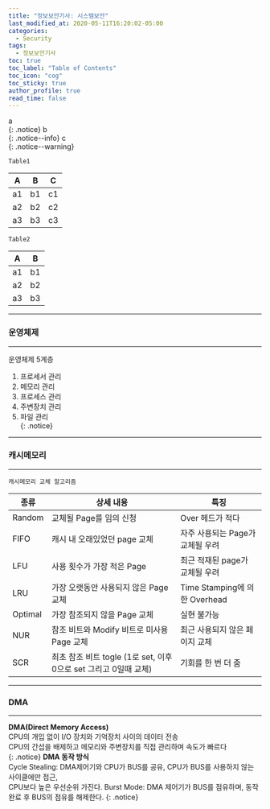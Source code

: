 ```yaml
---
title: "정보보안기사: 시스템보안"
last_modified_at: 2020-05-11T16:20:02-05:00
categories:
  - Security
tags:
  - 정보보안기사
toc: true 
toc_label: "Table of Contents"
toc_icon: "cog"
toc_sticky: true 
author_profile: true 
read_time: false 
---
```

a  
{: .notice}
b   
{: .notice--info}
c   
{: .notice--warning}

`Table1`

| A        | B         | C          |  
| --------- | ---------- | ----------- |  
| a1 | b1| c1 |  
| a2 | b2 | c2 |  
| a3 | b3 | c3 |  

`Table2`

| A        | B         |
| --------- | ---------- |
| a1 | b1 |
| a2 | b2 |
| a3 | b3 |


---
### 운영체제
---
운영체제 5계층  
1. 프로세서 관리  
2. 메모리 관리  
3. 프로세스 관리  
4. 주변장치 관리  
5. 파일 관리  
{: .notice}

---
### 캐시메모리
---
`캐시메모리 교체 알고리즘`

| 종류        | 상세 내용          | 특징          |  
| ---------- | --------------- | ------------ |  
| Random | 교체될 Page를 임의 신청 | Over 헤드가 적다 |  
| FIFO | 캐시 내 오래있었던 page 교체 | 자주 사용되는 Page가 교체될 우려 |  
| LFU | 사용 횟수가 가장 적은 Page | 최근 적재된 page가 교체될 우려 |  
| LRU | 가장 오랫동안 사용되지 않은 Page 교체 | Time Stamping에 의한 Overhead |  
| Optimal | 가장 참조되지 않을 Page 교체 | 실현 불가능 |  
| NUR | 참조 비트와 Modify 비트로 미사용 Page 교체 | 최근 사용되지 않은 페이지 교체 |  
| SCR | 최초 참조 비트 togle (1로 set, 이후 0으로 set 그리고 0일때 교체) | 기회를 한 번 더 줌 |  

---
### DMA
---
**DMA(Direct Memory Access)**  
CPU의 개입 없이 I/O 장치와 기억장치 사이의 데이터 전송  
CPU의 간섭을 배제하고 메모리와 주변장치를 직접 관리하며 속도가 빠르다  
{: .notice}
**DMA 동작 방식**  
Cycle Stealing: DMA제어기와 CPU가 BUS를 공유, CPU가 BUS를 사용하지 않는 사이클에만 접근,  
CPU보다 높은 우선순위 가진다.
Burst Mode: DMA 제어기가 BUS를 점유하며, 동작 완료 후 BUS의 점유를 해제한다.
{: .notice}






















